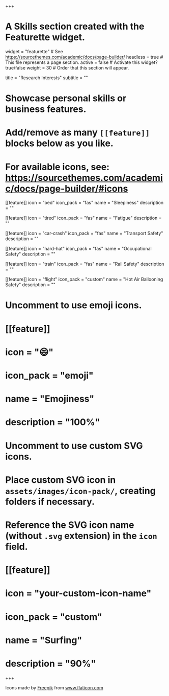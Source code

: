 +++
# A Skills section created with the Featurette widget.
widget = "featurette"  # See https://sourcethemes.com/academic/docs/page-builder/
headless = true  # This file represents a page section.
active = false  # Activate this widget? true/false
weight = 30  # Order that this section will appear.

title = "Research Interests"
subtitle = ""

# Showcase personal skills or business features.
# 
# Add/remove as many `[[feature]]` blocks below as you like.
# 
# For available icons, see: https://sourcethemes.com/academic/docs/page-builder/#icons

[[feature]]
  icon = "bed"
  icon_pack = "fas"
  name = "Sleepiness"
  description = ""
  
[[feature]]
  icon = "tired"
  icon_pack = "fas"
  name = "Fatigue"
  description = ""
  
[[feature]]
  icon = "car-crash"
  icon_pack = "fas"
  name = "Transport Safety"
  description = ""  

[[feature]]
  icon = "hard-hat"
  icon_pack = "fas"
  name = "Occupational Safety"
  description = "" 

[[feature]]
  icon = "train"
  icon_pack = "fas"
  name = "Rail Safety"
  description = ""

[[feature]]
  icon = "flight"
  icon_pack = "custom"
  name = "Hot Air Ballooning Safety"
  description = ""  

# Uncomment to use emoji icons.
# [[feature]]
#  icon = ":smile:"
#  icon_pack = "emoji"
#  name = "Emojiness"
#  description = "100%"  

# Uncomment to use custom SVG icons.
# Place custom SVG icon in `assets/images/icon-pack/`, creating folders if necessary.
# Reference the SVG icon name (without `.svg` extension) in the `icon` field.
# [[feature]]
#  icon = "your-custom-icon-name"
#  icon_pack = "custom"
#  name = "Surfing"
#  description = "90%"
+++

Icons made by <a href="https://www.flaticon.com/authors/freepik" title="Freepik">Freepik</a> from <a href="https://www.flaticon.com/" title="Flaticon"> www.flaticon.com</a>